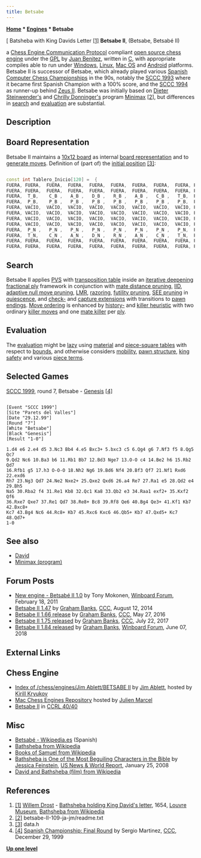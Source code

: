 ```yaml
---
title: Betsabe
---
```

**[Home](Home "Home") * [Engines](Engines "Engines") * Betsabe**

\[ Batsheba with King Davids Letter <a id="cite-note-1" href="#cite-ref-1">[1]</a>
**Betsabe II**, (Betsabe, Betsabé II)

a [Chess Engine Communication Protocol](Chess_Engine_Communication_Protocol "Chess Engine Communication Protocol") compliant [open source chess engine](Category:Open_Source "Category:Open Source") under the [GPL](Free_Software_Foundation#GPL "Free Software Foundation") by [Juan Benitez](Juan_Benitez "Juan Benitez"), written in [C](C "C"), with appropriate compiles able to run under [Windows](Windows "Windows"), [Linux](Linux "Linux"), [Mac OS](Mac_OS "Mac OS") and [Android](Android "Android") platforms.
Betsabe II is successor of Betsabe, which already played various [Spanish Computer Chess Championships](Spanish_Computer_Chess_Championship "Spanish Computer Chess Championship") in the 90s, notably the [SCCC 1993](SCCC_1993 "SCCC 1993") where it became first Spanish Champion with a 100% score, and the [SCCC 1994](SCCC_1994 "SCCC 1994") as runner-up behind [Zeus II](Zeus "Zeus").
Betsabe was initially based on [Dieter Steinwender's](Dieter_Steinwender "Dieter Steinwender") and [Chrilly Donninger's](Chrilly_Donninger "Chrilly Donninger") program [Minimax](</Minimax_(program)> "Minimax (program)") <a id="cite-note-2" href="#cite-ref-2">[2]</a>, but differences in [search](Search "Search") and [evaluation](Evaluation "Evaluation") are substantial.

## Description

## Board Representation

Betsabe II maintains a [10x12 board](10x12_Board "10x12 Board") as internal [board representation](Board_Representation "Board Representation") and to [generate moves](Move_Generation "Move Generation"). Definition of (part of) the [initial position](Initial_Position "Initial Position") <a id="cite-note-3" href="#cite-ref-3">[3]</a>:

```C++

const int Tablero_Inicio[120] =  {
FUERA, FUERA,  FUERA,  FUERA,  FUERA,  FUERA,  FUERA,  FUERA,  FUERA, FUERA,
FUERA, FUERA,  FUERA,  FUERA,  FUERA,  FUERA,  FUERA,  FUERA,  FUERA, FUERA,
FUERA,  T_B,    C_B ,   A_B ,   D_B ,   R_B ,   A_B ,   C_B ,   T_B,  FUERA,
FUERA,  P_B,    P_B ,   P_B ,   P_B ,   P_B ,   P_B ,   P_B ,   P_B,  FUERA,
FUERA, VACIO,  VACIO,  VACIO,  VACIO,  VACIO,  VACIO,  VACIO,  VACIO, FUERA,
FUERA, VACIO,  VACIO,  VACIO,  VACIO,  VACIO,  VACIO,  VACIO,  VACIO, FUERA,
FUERA, VACIO,  VACIO,  VACIO,  VACIO,  VACIO,  VACIO,  VACIO,  VACIO, FUERA,
FUERA, VACIO,  VACIO,  VACIO,  VACIO,  VACIO,  VACIO,  VACIO,  VACIO, FUERA,
FUERA,  P_N ,   P_N ,   P_N ,   P_N ,   P_N ,   P_N ,   P_N ,   P_N,  FUERA,
FUERA,  T_N,    C_N ,   A_N ,   D_N ,   R_N ,   A_N ,   C_N ,   T_N,  FUERA,
FUERA, FUERA,  FUERA,  FUERA,  FUERA,  FUERA,  FUERA,  FUERA,  FUERA, FUERA,
FUERA, FUERA,  FUERA,  FUERA,  FUERA,  FUERA,  FUERA,  FUERA,  FUERA, FUERA};

```

## Search

Betsabe II applies [PVS](Principal_Variation_Search "Principal Variation Search") with [transposition table](Transposition_Table "Transposition Table") inside an [iterative deepening](Iterative_Deepening "Iterative Deepening") [fractional ply](Depth#FractionalPlies "Depth") framework in conjunction with [mate distance pruning](Mate_Distance_Pruning "Mate Distance Pruning"), [IID](Internal_Iterative_Deepening "Internal Iterative Deepening"), [adaptive null move pruning](Null_Move_Pruning#AdaptiveNullMovePruning "Null Move Pruning"), [LMR](Late_Move_Reductions "Late Move Reductions"), [razoring](Razoring "Razoring"), [futility pruning](Futility_Pruning "Futility Pruning"), [SEE pruning](Static_Exchange_Evaluation "Static Exchange Evaluation") in [quiescence](Quiescence_Search "Quiescence Search"), and [check-](Check_Extensions "Check Extensions") and [capture extensions](Capture_Extensions "Capture Extensions") with transitions to [pawn endings](Pawn_Endgame "Pawn Endgame"). [Move ordering](Move_Ordering "Move Ordering") is enhanced by [history-](History_Heuristic "History Heuristic") and [killer heuristic](Killer_Heuristic "Killer Heuristic") with two ordinary [killer moves](Killer_Move "Killer Move") and one [mate killer](Mate_Killers "Mate Killers") per [ply](Ply "Ply").

## Evaluation

The [evaluation](Evaluation "Evaluation") might be [lazy](Lazy_Evaluation "Lazy Evaluation") using [material](Material "Material") and [piece-square tables](Piece-Square_Tables "Piece-Square Tables") with respect to [bounds](Bound "Bound"), and otherwise considers [mobility](Mobility "Mobility"), [pawn structure](Pawn_Structure "Pawn Structure"), [king safety](King_Safety "King Safety") and various [piece terms](Evaluation_of_Pieces "Evaluation of Pieces").

## Selected Games

[SCCC 1999](SCCC_1999 "SCCC 1999"), round 7, Betsabe - [Genesis](Genesis_AR "Genesis AR") <a id="cite-note-4" href="#cite-ref-4">[4]</a>

```

[Event "SCCC 1999"]
[Site "Parets del Valles"]
[Date "29.12.99"]
[Round "7"]
[White "Betsabe"]
[Black "Genesis"]
[Result "1-0"]

1.d4 e6 2.e4 d5 3.Nc3 Bb4 4.e5 Bxc3+ 5.bxc3 c5 6.Qg4 g6 7.Nf3 f5 8.Qg5 Qc7 
9.Qd2 Nc6 10.Ba3 b6 11.Rb1 Bb7 12.Bd3 Nge7 13.O-O c4 14.Be2 h6 15.Rb2 Qd7 
16.Rfb1 g5 17.h3 O-O-O 18.Nh2 Ng6 19.Bd6 Nf4 20.Bf3 Qf7 21.Nf1 Rxd6 22.exd6 
Rh7 23.Ng3 Qd7 24.Ne2 Nxe2+ 25.Qxe2 Qxd6 26.a4 Re7 27.Ra1 e5 28.Qd2 e4 29.Bh5 
Na5 30.Rba2 f4 31.Re1 Kb8 32.Qc1 Ka8 33.Qb2 e3 34.Raa1 exf2+ 35.Kxf2 Qf6 
36.Rxe7 Qxe7 37.Re1 Qd7 38.Re8+ Bc8 39.Rf8 Qe6 40.Bg4 Qe3+ 41.Kf1 Kb7 42.Bxc8+ 
Kc7 43.Bg4 Nc6 44.Rc8+ Kb7 45.Rxc6 Kxc6 46.Qb5+ Kb7 47.Qxd5+ Kc7 48.Qd7+  
1-0

```

## See also

- [David](David "David")
- [Minimax (program)](</Minimax_(program)> "Minimax (program)")

## Forum Posts

- [New engine - Betsabé II 1.0](http://www.open-aurec.com/wbforum/viewtopic.php?f=2&t=51551) by Tony Mokonen, [Winboard Forum](Computer_Chess_Forums "Computer Chess Forums"), February 18, 2011
- [Betsabe II 1.47](http://www.talkchess.com/forum/viewtopic.php?t=53263) by [Graham Banks](Graham_Banks "Graham Banks"), [CCC](CCC "CCC"), August 12, 2014
- [Betsabe II 1.66 release](http://www.talkchess.com/forum3/viewtopic.php?f=2&t=60293) by [Graham Banks](Graham_Banks "Graham Banks"), [CCC](CCC "CCC"), May 27, 2016
- [Betsabe II 1.75 released](http://www.talkchess.com/forum/viewtopic.php?t=64686) by [Graham Banks](Graham_Banks "Graham Banks"), [CCC](CCC "CCC"), July 22, 2017
- [Betsabe II 1.84 released](http://www.open-aurec.com/wbforum/viewtopic.php?f=2&t=54101) by [Graham Banks](Graham_Banks "Graham Banks"), [Winboard Forum](Computer_Chess_Forums "Computer Chess Forums"), June 07, 2018

## External Links

## Chess Engine

- [Index of /chess/engines/Jim Ablett/BETSABE II](http://kirr.homeunix.org/chess/engines/Jim%20Ablett/BETSABE%20II/) by [Jim Ablett](Jim_Ablett "Jim Ablett"), hosted by [Kirill Kryukov](Kirill_Kryukov "Kirill Kryukov")
- [Mac Chess Engines Repository](http://julien.marcel.free.fr/macchess/Chess_on_Mac/Engines.html) hosted by [Julien Marcel](Julien_Marcel "Julien Marcel")
- [Betsabe II](http://ccrl.chessdom.com/ccrl/4040/cgi/compare_engines.cgi?family=Betsabe&print=Rating+list&print=Results+table&print=LOS+table&print=Ponder+hit+table&print=Eval+difference+table&print=Comopp+gamenum+table&print=Overlap+table&print=Score+with+common+opponents) in [CCRL 40/40](CCRL "CCRL")

## Misc

- [Betsabé - Wikipedia.es](http://es.wikipedia.org/wiki/Betsab%C3%A9) (Spanish)
- [Bathsheba from Wikipedia](https://en.wikipedia.org/wiki/Bathsheba)
- [Books of Samuel from Wikipedia](https://en.wikipedia.org/wiki/Books_of_Samuel)
- [Bathsheba is One of the Most Beguiling Characters in the Bible](http://www.usnews.com/news/religion/articles/2008/01/25/bathsheba-is-one-of-the-most-beguiling-characters-in-the-bible) by [Jessica Feinstein](http://www.usnews.com/topics/author/jessica_feinstein), [US News & World Report](https://en.wikipedia.org/wiki/U.S._News_%26_World_Report), January 25, 2008
- [David and Bathsheba (film) from Wikipedia](https://en.wikipedia.org/wiki/David_and_Bathsheba_%28film%29)

## References

1. <a id="cite-ref-1" href="#cite-note-1">[1]</a> [Willem Drost](index.php?title=Category:Willem_Drost&action=edit&redlink=1 "Category:Willem Drost (page does not exist)") - [Bathsheba holding King David's letter](https://commons.wikimedia.org/wiki/File:Willem_Drost_-_Batsheba_met_de_brief_van_koning_David.jpg), 1654, [Louvre Museum](https://en.wikipedia.org/wiki/The_Louvre), [Bathsheba from Wikipedia](https://en.wikipedia.org/wiki/Bathsheba)
1. <a id="cite-ref-2" href="#cite-note-2">[2]</a> betsabe-II-109-ja-jm/readme.txt
1. <a id="cite-ref-3" href="#cite-note-3">[3]</a> data.h
1. <a id="cite-ref-4" href="#cite-note-4">[4]</a> [Spanish Championship: Final Round](https://www.stmintz.com/ccc/index.php?id=84977) by Sergio Martinez, [CCC](CCC "CCC"), December 29, 1999

**[Up one level](Engines "Engines")**

